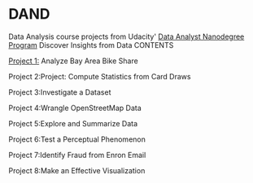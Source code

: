 # DAND
Data Analysis course projects from Udacity' [Data Analyst Nanodegree Program](https://www.udacity.com/course/data-analyst-nanodegree--nd002)
Discover Insights from Data
 CONTENTS <br />

[Project 1:](https://github.com/DenisDPR/DAND/edit/master/Bay_Area_Bike_Share_Analysis.html) Analyze Bay Area Bike Share <br />

Project 2:Project: Compute Statistics from Card Draws <br />

Project 3:Investigate a Dataset  <br />

Project 4:Wrangle OpenStreetMap Data  <br />

Project 5:Explore and Summarize Data <br />

Project 6:Test a Perceptual Phenomenon  <br />

Project 7:Identify Fraud from Enron Email  <br />

Project 8:Make an Effective Visualization <br />
